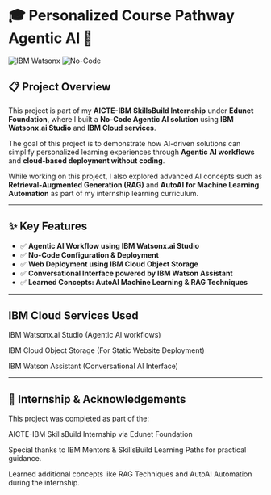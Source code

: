 # 🎓 Personalized Course Pathway Agentic AI 🚀

![IBM Watsonx](https://img.shields.io/badge/Built%20With-IBM%20Watsonx-blue) ![No-Code](https://img.shields.io/badge/Platform-No--Code-green)

## 📋 Project Overview
This project is part of my **AICTE-IBM SkillsBuild Internship** under **Edunet Foundation**, where I built a **No-Code Agentic AI solution** using **IBM Watsonx.ai Studio** and **IBM Cloud services**.

The goal of this project is to demonstrate how AI-driven solutions can simplify personalized learning experiences through **Agentic AI workflows** and **cloud-based deployment without coding**. 

While working on this project, I also explored advanced AI concepts such as **Retrieval-Augmented Generation (RAG)** and **AutoAI for Machine Learning Automation** as part of my internship learning curriculum.

---

## ✨ Key Features
- ✅ **Agentic AI Workflow using IBM Watsonx.ai Studio**
- ✅ **No-Code Configuration & Deployment**
- ✅ **Web Deployment using IBM Cloud Object Storage**
- ✅ **Conversational Interface powered by IBM Watson Assistant**
- ✅ **Learned Concepts: AutoAI Machine Learning & RAG Techniques**
___

## IBM Cloud Services Used

IBM Watsonx.ai Studio (Agentic AI workflows)

IBM Cloud Object Storage (For Static Website Deployment)

IBM Watson Assistant (Conversational AI Interface)

___
## 🙌 Internship & Acknowledgements

This project was completed as part of the:

AICTE-IBM SkillsBuild Internship via Edunet Foundation

Special thanks to IBM Mentors & SkillsBuild Learning Paths for practical guidance.

Learned additional concepts like RAG Techniques and AutoAI Automation during the internship.

